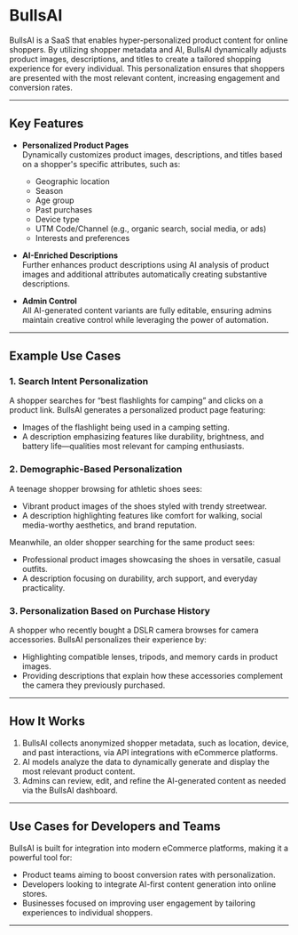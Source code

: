# BullsAI

BullsAI is a SaaS that enables hyper-personalized product content for online shoppers. By utilizing shopper metadata and AI, BullsAI dynamically adjusts product images, descriptions, and titles to create a tailored shopping experience for every individual. This personalization ensures that shoppers are presented with the most relevant content, increasing engagement and conversion rates.

---

## Key Features

- **Personalized Product Pages**  
  Dynamically customizes product images, descriptions, and titles based on a shopper's specific attributes, such as:
  - Geographic location
  - Season
  - Age group
  - Past purchases
  - Device type
  - UTM Code/Channel (e.g., organic search, social media, or ads)
  - Interests and preferences

- **AI-Enriched Descriptions**  
  Further enhances product descriptions using AI analysis of product images and additional attributes automatically creating substantive descriptions.

- **Admin Control**  
  All AI-generated content variants are fully editable, ensuring admins maintain creative control while leveraging the power of automation.

---

## Example Use Cases

### 1. Search Intent Personalization
A shopper searches for “best flashlights for camping” and clicks on a product link. BullsAI generates a personalized product page featuring:
- Images of the flashlight being used in a camping setting.
- A description emphasizing features like durability, brightness, and battery life—qualities most relevant for camping enthusiasts.

### 2. Demographic-Based Personalization
A teenage shopper browsing for athletic shoes sees:
- Vibrant product images of the shoes styled with trendy streetwear.
- A description highlighting features like comfort for walking, social media-worthy aesthetics, and brand reputation.

Meanwhile, an older shopper searching for the same product sees:
- Professional product images showcasing the shoes in versatile, casual outfits.
- A description focusing on durability, arch support, and everyday practicality.

### 3. Personalization Based on Purchase History
A shopper who recently bought a DSLR camera browses for camera accessories. BullsAI personalizes their experience by:
- Highlighting compatible lenses, tripods, and memory cards in product images.
- Providing descriptions that explain how these accessories complement the camera they previously purchased.

---

## How It Works

1. BullsAI collects anonymized shopper metadata, such as location, device, and past interactions, via API integrations with eCommerce platforms.
2. AI models analyze the data to dynamically generate and display the most relevant product content.
3. Admins can review, edit, and refine the AI-generated content as needed via the BullsAI dashboard.

---

## Use Cases for Developers and Teams

BullsAI is built for integration into modern eCommerce platforms, making it a powerful tool for:
- Product teams aiming to boost conversion rates with personalization.
- Developers looking to integrate AI-first content generation into online stores.
- Businesses focused on improving user engagement by tailoring experiences to individual shoppers.

---
